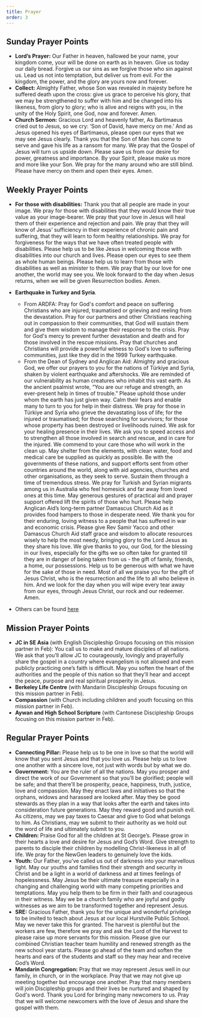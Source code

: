 ```yaml
---
title: Prayer
order: 3
---
```


## Sunday Prayer Points

- **Lord’s Prayer:** Our Father in heaven, hallowed be your name, your kingdom come, your will be done on earth as in heaven. Give us today our daily bread. Forgive us our sins as we forgive those who sin against us. Lead us not into temptation, but deliver us from evil. For the kingdom, the power, and the glory are yours now and forever.
- **Collect:** Almighty Father, whose Son was revealed in majesty before he suffered death upon the cross: give us grace to perceive his glory, that we may be strengthened to suffer with him and be changed into his likeness, from glory to glory; who is alive and reigns with you, in the unity of the Holy Spirit, one God, now and forever. Amen.
- **Church Sermon:** Gracious Lord and heavenly father, As Bartimaeus cried out to Jesus, so we cry: ‘Son of David, have mercy on me.’ And as Jesus opened his eyes of Bartimaeus, please open our eyes that we may see Jesus clearly. Thank you that the Son of Man has come to serve and gave his life as a ransom for many. We pray that the Gospel of Jesus will turn us upside down. Please save us from our desire for power, greatness and importance. By your Spirit, please make us more and more like your Son. We pray for the many around who are still blind. Please have mercy on them and open their eyes.  Amen. 


## Weekly Prayer Points

- **For those with disabilities:** Thank you that all people are made in your image. We pray for those with disabilities that they would know their true value as your image-bearer. We pray that your love in Jesus will heal them of their experience and rejection and pain. We pray that they will know of Jesus’ sufficiency in their experience of chronic pain and suffering, that they will learn to form healthy relationships. We pray for forgiveness for the ways that we have often treated people with disabilities. Please help us to be like Jesus in welcoming those with disabilities into our church and lives. Please open our eyes to see them as whole human beings. Please help us to learn from those with disabilities as well as minister to them. We pray that by our love for one another, the world may see you. We look forward to the day when Jesus returns, when we will be given Resurrection bodies. Amen.   

- **Earthquake in Turkey and Syria**.
  - From ARDFA: Pray for God's comfort and peace on suffering Christians who are injured, traumatised or grieving and reeling from the devastation. Pray for our partners and other Christians reaching out in compassion to their communities, that God will sustain them and give them wisdom to manage their response to the crisis. Pray for God's mercy to prevent further devastation and death and for those involved in the rescue missions. Pray that churches and Christians will provide a powerful witness to God's love to suffering communities, just like they did in the 1999 Turkey earthquake.
  - From the Dean of Sydney and Anglican Aid: Almighty and gracious God, we offer our prayers to you for the nations of Türkiye and Syria, shaken by violent earthquake and aftershocks. We are reminded of our vulnerability as human creatures who inhabit this vast earth. As the ancient psalmist wrote, “You are our refuge and strength, an ever-present help in times of trouble.” Please uphold those under whom the earth has just given way. Calm their fears and enable many to turn to you for help in their distress. We pray for those in Türkiye and Syria who grieve the devastating loss of life; for the injured or traumatised; for those searching for survivors; for those whose property has been destroyed or livelihoods ruined. We ask for your healing presence in their lives. We ask you to speed access and to strengthen all those involved in search and rescue, and in care for the injured. We commend to your care those who will work in the clean up. May shelter from the elements, with clean water, food and medical care be supplied as quickly as possible. Be with the governments of these nations, and support efforts sent from other countries around the world, along with aid agencies, churches and other organisations, as they seek to serve. Sustain them through a time of tremendous stress. We pray for Turkish and Syrian migrants among us in Australia who feel homesick and far away from loved ones at this time. May generous gestures of practical aid and prayer support offered lift the spirits of those who hurt. Please help Anglican Aid’s long-term partner Damascus Church Aid as it provides food hampers to those in desperate need. We thank you for their enduring, loving witness to a people that has suffered in war and economic crisis. Please give Rev Samir Yacco and other Damascus Church Aid staff grace and wisdom to allocate resources wisely to help the most needy, bringing glory to the Lord Jesus as they share his love. We give thanks to you, our God, for the blessing in our lives, especially for the gifts we so often take for granted till they are in danger of being taken from us - the gift of family, friends, a home, our possessions. Help us to be generous with what we have for the sake of those in need. Most of all we praise you for the gift of Jesus Christ, who is the resurrection and the life to all who believe in him. And we look for the day when you will wipe every tear away from our eyes, through Jesus Christ, our rock and our redeemer. Amen. 

- Others can be found [here](https://stgeorgeshurstville.org.au/prayer)

## Mission Prayer Points

- **JC in SE Asia** (with English Discipleship Groups focusing on this mission partner in Feb): You call us to make and mature disciples of all nations. We ask that you’ll allow JC to courageously, lovingly and prayerfully share the gospel in a country where evangelism is not allowed and even publicly practicing one’s faith is difficult. May you soften the heart of the authorities and the people of this nation so that they’ll hear and accept the peace, purpose and real spiritual prosperity in Jesus. 
- **Berkeley Life Centre** (with Mandarin Discipleship Groups focusing on this mission partner in Feb). 
- **Compassion** (with Church including children and youth focusing on this mission partner in Feb).
- **Aywan and High School Scripture** (with Cantonese Discipleship Groups focusing on this mission partner in Feb). 




## Regular Prayer Points

- **Connecting Pillar:** Please help us to be one in love so that the world will know that you sent Jesus and that you love us. Please help us to love one another with a sincere love, not just with words but by what we do. 
- **Government:** You are the ruler of all the nations. May you prosper and direct the work of our Government so that you’ll be glorified; people will be safe; and that there’ll be prosperity, peace, happiness, truth, justice, love and compassion. May they enact laws and initiatives so that the orphans, widows and harassed are looked after. May they be good stewards as they plan in a way that looks after the earth and takes into consideration future generations. May they reward good and punish evil. As citizens, may we pay taxes to Caesar and give to God what belongs to him. As Christians, may we submit to their authority as we hold out the word of life and ultimately submit to you. 
- **Children:** Praise God for all the children at St George’s. Please grow in their hearts a love and desire for Jesus and God’s Word. Give strength to parents to disciple their children by modelling Christ-likeness in all of life. We pray for the NewGen leaders to genuinely love the kids. 
- **Youth:** Our Father, you’ve called us out of darkness into your marvellous light. May our youths and families find their strength and security in Christ and be a light in a world of darkness and at times feelings of hopelessness. May Jesus be their ultimate treasure especially in a changing and challenging world with many competing priorities and temptations. May you help them to be firm in their faith and courageous in their witness. May we be a church family who are joyful and godly witnesses as we aim to be transformed together and represent Jesus.
- **SRE:** Gracious Father, thank you for the unique and wonderful privilege to be invited to teach about Jesus at our local Hurstville Public School. May we never take this for granted. The harvest is plentiful but the workers are few, therefore we pray and ask the Lord of the Harvest to please raise up more servants for this mission. Please give our combined Christian teacher team humility and renewed strength as the new school year starts. Please go ahead of the team and soften the hearts and ears of the students and staff so they may hear and receive God’s Word. 
- **Mandarin Congregation:** Pray that we may represent Jesus well in our family, in church, or in the workplace. Pray that we may not give up meeting together but encourage one another.  Pray that many members will join Discipleship groups and their lives be nurtured and shaped by God's word. Thank you Lord for bringing many newcomers to us. Pray that we will welcome newcomers with the love of Jesus and share the gospel with them.
